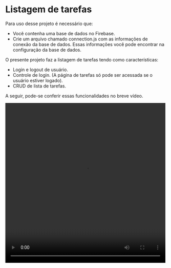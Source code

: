 # Listagem de tarefas
Para uso desse projeto é necessário que: 
* Você contenha uma base de dados no Firebase.
* Crie um arquivo chamado connection.js com as informações de conexão da base de dados. Essas informações você pode encontrar na configuração da base de dados.

O presente projeto faz a listagem de tarefas tendo como características:
* Login e logout de usuário.
* Controle de login. (A página de tarefas só pode ser acessada se o usuário estiver logado).
* CRUD de lista de tarefas.

A seguir, pode-se conferir essas funcionalidades no breve vídeo.

<video width="500" height="500" controls>
  <source src="apresentacao.mp4" type="video/mp4">
</video>